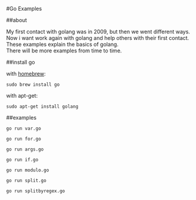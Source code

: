 #Go Examples

##about

My first contact with golang was in 2009, but then we went different ways. Now i want work again with golang and help others with their first contact. These examples explain the basics of golang.  
There will be more examples from time to time.

##install go

with [homebrew](http://mxcl.github.io/homebrew/):

```
sudo brew install go
```

with apt-get:

```
sudo apt-get install golang
```

##examples

```
go run var.go
```

```
go run for.go
```

```
go run args.go
```

```
go run if.go
```

```
go run modulo.go
```

```
go run split.go
```

```
go run splitbyregex.go
```
